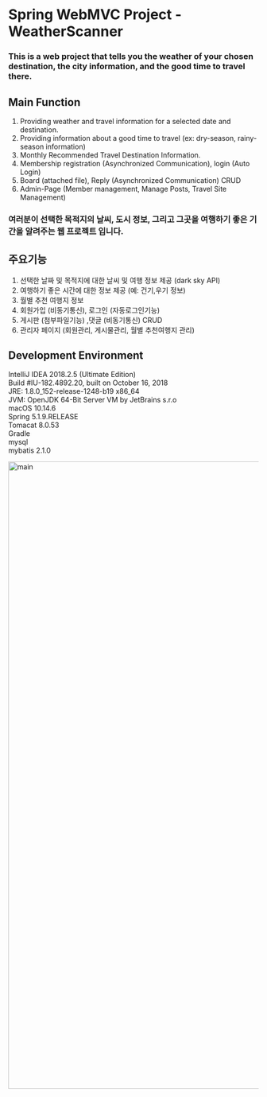 # Spring WebMVC Project - WeatherScanner 
### This is a web project that tells you the weather of your chosen destination, the city information, and the good time to travel there.<br>
## Main Function<br>
1. Providing weather and travel information for a selected date and destination.<br>
2. Providing information about a good time to travel (ex: dry-season, rainy-season information)<br>
3. Monthly Recommended Travel Destination Information.<br>
4. Membership registration (Asynchronized Communication), login (Auto Login)<br>
5. Board (attached file), Reply (Asynchronized Communication) CRUD <br>
6. Admin-Page (Member management, Manage Posts, Travel Site Management)

### 여러분이 선택한 목적지의 날씨, 도시 정보, 그리고 그곳을 여행하기 좋은 기간을 알려주는 웹 프로젝트 입니다. <br>
## 주요기능 
1. 선택한 날짜 및 목적지에 대한 날씨 및 여행 정보 제공 (dark sky API)<br>
2. 여행하기 좋은 시간에 대한 정보 제공 (예: 건기,우기 정보)<br>
3. 월별 추천 여행지 정보<br>
4. 회원가입 (비동기통신), 로그인 (자동로그인기능) <br>
5. 게시판 (첨부파일기능) ,댓글 (비동기통신) CRUD <br>
6. 관리자 페이지 (회원관리, 게시물관리, 월별 추천여행지 관리)<br>


## Development Environment
IntelliJ IDEA 2018.2.5 (Ultimate Edition)<br>
Build #IU-182.4892.20, built on October 16, 2018<br>
JRE: 1.8.0_152-release-1248-b19 x86_64<br>
JVM: OpenJDK 64-Bit Server VM by JetBrains s.r.o<br>
macOS 10.14.6<br>
Spring 5.1.9.RELEASE<br>
Tomacat 8.0.53<br>
Gradle<br>
mysql<br>
mybatis 2.1.0<br>


<img width="1262" alt="main" src="https://user-images.githubusercontent.com/46931527/64922105-4aed9b80-d806-11e9-9950-f4e0b6f651de.png">

